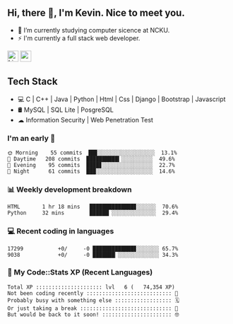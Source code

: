 ## Hi, there 👋, I'm Kevin. Nice to meet you.

- 🌱 I’m currently studying computer sicence at NCKU.
- ⚡ I'm currently a full stack web developer.

<a href="https://www.linkedin.com/in/kevin12686/"><img alt="LinkedIn" src="https://img.shields.io/badge/linkedin%20-%230077B5.svg?&style=for-the-badge&logo=linkedin&logoColor=white" height=25></a>
<a href="https://www.instagram.com/kevin12686/"><img src="https://img.shields.io/badge/instagram-3f729b?&style=for-the-badge&logo=instagram&logoColor=white" height=25></a>

## Tech Stack

* 💻 C | C++ | Java | Python | Html | Css | Django | Bootstrap | Javascript
* 🛢️ MySQL | SQL Lite | PosgreSQL
* ☁ Information Security | Web Penetration Test

### I'm an early 🐤

<!-- early_bird start -->

```text
🌞 Morning    55 commits  ██▊░░░░░░░░░░░░░░░░░░  13.1%
🌆 Daytime   208 commits  ██████████▍░░░░░░░░░░  49.6%
🌃 Evening    95 commits  ████▊░░░░░░░░░░░░░░░░  22.7%
🌙 Night      61 commits  ███░░░░░░░░░░░░░░░░░░  14.6%
```

<!-- early_bird end -->

### 📊 Weekly development breakdown

<!-- code_time start -->

```text
HTML       1 hr 18 mins   ██████████████▊░░░░░░  70.6%
Python     32 mins        ██████▏░░░░░░░░░░░░░░  29.4%
```

<!-- code_time end -->

### 💻 Recent coding in languages

<!-- code_diff start -->

```text
17299           +0/     -0 █████████████▊░░░░░░░ 65.7%
9038            +0/     -0 ███████▏░░░░░░░░░░░░░ 34.3%
```

<!-- code_diff end -->

### 🧰 My Code::Stats XP (Recent Languages)

<!-- codestats start -->

```text
Total XP ::::::::::::::::::::: lvl   6 (   74,354 XP) 
Not been coding recently ::::::::::::::::::::::::::: 🙈
Probably busy with something else :::::::::::::::::: 🗓
Or just taking a break ::::::::::::::::::::::::::::: 🌴
But would be back to it soon! :::::::::::::::::::::: 🤓
```

<!-- codestats end -->
